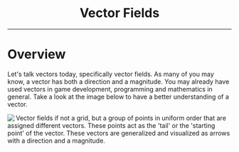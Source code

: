 <div align="center">
    <h1>Vector Fields</h1>
</div>
<hr/>

# Overview
Let's talk vectors today, specifically vector fields. As many of you may know, a vector has both a direction and a magnitude. You may already have used vectors in game development, programming and mathematics in general. Take a look at the image below to have a better understanding of a vector. 

<img align="left" src="https://user-images.githubusercontent.com/74130881/136701095-e8d9e525-e933-4e8a-86f7-61b70065d49b.png" /> Vector fields if not a grid, but a group of points in uniform order that are assigned different vectors. These points act as the 'tail' or the 'starting point' of the vector. These vectors are generalized and visualized as arrows with a direction and a magnitude. 
